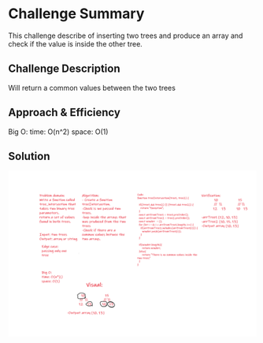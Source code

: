 # Challenge Summary
<!-- Short summary or background information -->
This challenge describe of inserting two trees and produce an array and check if the value is inside the other tree.

## Challenge Description
<!-- Description of the challenge -->
Will return a common values between the two trees

## Approach & Efficiency
<!-- What approach did you take? Why? What is the Big O space/time for this approach? -->

Big O:
time: O(n^2)
space: O(1)


## Solution
<!-- Embedded whiteboard image -->

![whiteboard](treeInsertion.png)